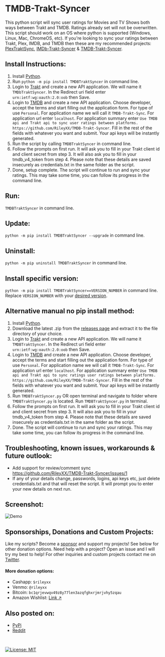 # TMDB-Trakt-Syncer
This python script will sync user ratings for Movies and TV Shows both ways between Trakt and TMDB. Ratings already set will not be overwritten. This script should work on an OS where python is supported (Windows, Linux, Mac, ChromeOS, etc). If you're looking to sync your ratings between Trakt, Plex, IMDB, and TMDB then these are my recommended projects: [PlexTraktSync](https://github.com/Taxel/PlexTraktSync), [IMDb-Trakt-Syncer](https://github.com/RileyXX/IMDb-Trakt-Syncer) & [TMDB-Trakt-Syncer](https://github.com/RileyXX/TMDB-Trakt-Syncer).
## Install Instructions:
1. Install [Python](https://www.python.org/downloads/). 
2. Run `python -m pip install TMDBTraktSyncer` in command line.
3. Login to [Trakt](https://trakt.tv/oauth/applications) and create a new API application. We will name it `TMDbTraktSyncer`. In the Redirect uri field enter `urn:ietf:wg:oauth:2.0:oob` then Save. 
4. Login to [TMDB](https://www.themoviedb.org/settings/api/) and create a new API application. Choose developer, accept the terms and start filling out the application form. For type of use `Personal`. For application name we will call it `TMDB-Trakt-Sync`. For application url enter `localhost`. For application summary enter `Use TMDB api and Trakt api to sync user ratings between platforms. https://github.com/RileyXX/TMDB-Trakt-Syncer`. Fill in the rest of the fields with whatever you want and submit. Your api keys will be instantly generated.
5. Run the script by calling `TMDBTraktSyncer` in command line. 
6. Follow the prompts on first run. It will ask you to fill in your Trakt client id and client secret from step 3. It will also ask you to fill in your tmdb_v4_token from step 4. Please note that these details are saved insecurely as credentials.txt in the same folder as the script.
7. Done, setup complete. The script will continue to run and sync your ratings. This may take some time, you can follow its progress in the command line.

## Run:
`TMDBTraktSyncer` in command line.

## Update:
`python -m pip install TMDBTraktSyncer --upgrade` in command line.

## Uninstall:
`python -m pip uninstall TMDBTraktSyncer` in command line.

## Install specific version:
`python -m pip install TMDBTraktSyncer==VERSION_NUMBER` in command line. Replace `VERSION_NUMBER` with your [desired version](https://github.com/RileyXX/TMDb-Trakt-Syncer/releases).

## Alternative manual no pip install method:
1. Install [Python](https://www.python.org/downloads/).
2. Download the latest .zip from the [releases page](https://github.com/RileyXX/TMDB-Trakt-Syncer/releases) and extract it to the file directory of your choice.
3. Login to [Trakt](https://trakt.tv/oauth/applications) and create a new API application. We will name it `TMDBTraktSyncer`. In the Redirect uri field enter `urn:ietf:wg:oauth:2.0:oob` then Save. 
4. Login to [TMDB](https://www.themoviedb.org/settings/api/) and create a new API application. Choose developer, accept the terms and start filling out the application form. For type of use `Personal`. For application name we will call it `TMDB-Trakt-Sync`. For application url enter `localhost`. For application summary enter `Use TMDB api and Trakt api to sync ratings user ratings between platforms. https://github.com/RileyXX/TMDB-Trakt-Syncer`. Fill in the rest of the fields with whatever you want and submit. Your api keys will be instantly generated.
5. Run `TMDBTraktSyncer.py` OR open terminal and navigate to folder where `TMDBTraktSyncer.py` is located. Run `TMDBTraktSyncer.py` in terminal. 
6. Follow the prompts on first run. It will ask you to fill in your Trakt client id and client secret from step 3. It will also ask you to fill in your tmdb_v4_token from step 4. Please note that these details are saved insecurely as credentials.txt in the same folder as the script. 
7. Done. The script will continue to run and sync your ratings. This may take some time, you can follow its progress in the command line.

## Troubleshooting, known issues, workarounds & future outlook:
* Add support for review/comment sync https://github.com/RileyXX/TMDB-Trakt-Syncer/issues/1
* If any of your details change, passwords, logins, api keys etc, just delete credentials.txt and that will reset the script. It will prompt you to enter your new details on next run.

## Screenshot:
![Demo](https://i.imgur.com/5LI04O2.png)


## Sponsorships, Donations and Custom Projects:
Like my scripts? Become a [sponsor](https://github.com/sponsors/RileyXX) and support my projects! See below for other donation options. Need help with a project? Open an issue and I will try my best to help! For other inquiries and custom projects contact me on [Twitter](https://twitter.com/RileyxBell).

#### More donation options:
- Cashapp: `$rileyxx`
- Venmo: `@rileyxx`
- Bitcoin: `bc1qrjevwqv49z8y77len3azqfghxrjmrjvhy5zqau`
- Amazon Wishlist: [Link ↗](https://www.amazon.com/hz/wishlist/ls/WURF5NWZ843U)

## Also posted on:
* [PyPi](https://pypi.org/project/TMDBTraktSyncer/)
* [Reddit](https://www.reddit.com/r/trakt/comments/13jlu4r/tmdb_trakt_rating_syncer_tool_2_way_sync/)

<br>

[![License: MIT](https://img.shields.io/badge/License-MIT-yellow.svg)](https://opensource.org/licenses/MIT)
